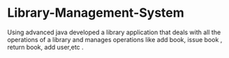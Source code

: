 # Library-Management-System
Using advanced java developed a library application that deals with all the operations of a library and manages operations like add book, issue book , return book, add user,etc .
